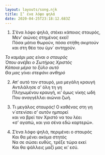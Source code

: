 ```yaml
---
layout: layouts/song.njk
title: Σ’ ένα λόφο ψηλά
date: 2020-04-25T23:18:12.683Z
---
```

1. Σ’ένα λόφο ψηλά, στέκει κάποιος σταυρός,\
Μεν’ αιώνες στημένος εκεί!\
Πόσα μάτια θωρούν, πόσα στήθη σκιρτούν\
και στη θέα του ύμν΄ αντηχούν.

*Το καμάρι μας είναι ο σταυρός*\
*Όπου ανέβει ο Σωτήρας Χριστός*\
*Κάποια μέρα το ξύλο αυτό*\
*Θα μας γίνει στεφάνι ανθηρό*

2. Απ’ αυτό τον σταυρό, μια μεγάλη κραυγή\
Αντιλάλησε σ’ όλη τη γη\
Πληγωμένου κραυγή, κι’ όμως νίκης ωδή\
Που αναγγέλλει αιώνια ζωή.

3. Τι μεγάλος σταυρός! Ο καθένας στη γη\
ν΄ατενίσει σ’ αυτόν ημπορεί\
και να βρεί τον Χριστό να του λέει\
«σ’ αγαπώ, και για σένα εδώ καρτερώ».

4. Σ’ενα λόφο ψηλά, περιμένει ο σταυρός\
Και θα μένει ακόμα στητός\
Να σε σώσει ευθύς, τρέξε τώρα εκεί\
Και θα ψάλλεις μαζί μας κι’ εσύ.